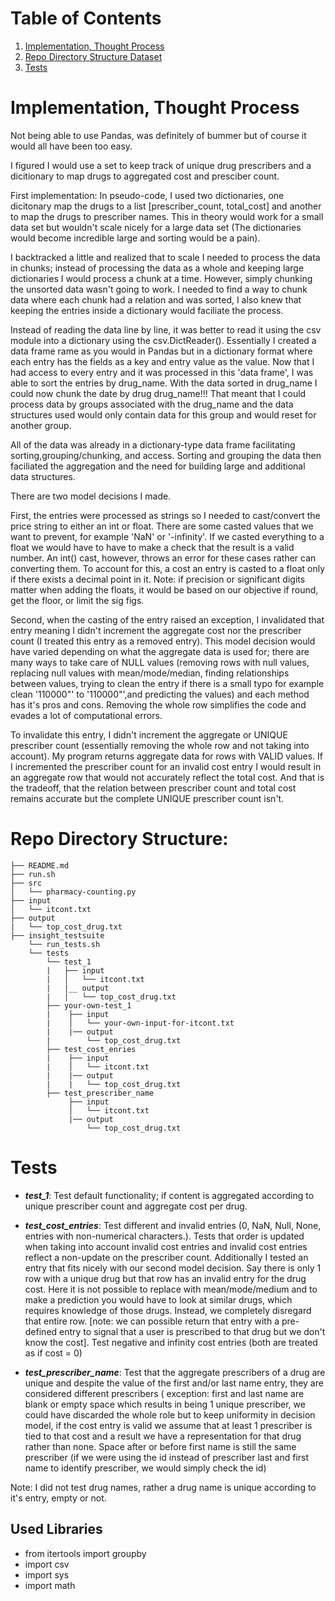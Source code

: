 # Table of Contents
1. [Implementation, Thought Process](README.md#implementation-thought-process)
2. [Repo Directory Structure Dataset](README.md#repo-directory-structure)
3. [Tests](README.md#tests)


# Implementation, Thought Process

Not being able to use Pandas, was definitely of bummer but of course it would all have been too easy.

I figured I would use a set to keep track of unique drug prescribers and a dicitionary to map drugs to aggregated cost and presciber count. 

First implementation: 
In pseudo-code, I used two dictionaries, one dicitonary map the drugs to a list 
[prescriber_count, total_cost] and another to map the drugs to prescriber names. This in theory would work
for a small data set but wouldn't scale nicely for a large data set (The dictionaries would become incredible large and sorting would be a pain).

I backtracked a little and realized that to scale I needed to process the data in chunks; instead of processing the data as a whole and keeping large dictionaries I would process a chunk at a time. However, simply chunking the unsorted data wasn't going to work. I needed to find a way to chunk data where each chunk had a relation and was sorted, I also knew that keeping the entries inside a dictionary would faciliate the process.

Instead of reading the data line by line, it was better to read it using the csv module into a dictionary using the csv.DictReader(). Essentially I created a data frame rame as you would in Pandas
but in a dictionary format where each entry has the fields as a key and entry value as the value. Now that I had access to every entry and it was processed in this 'data frame', I was able to sort the entries by drug_name. With the data sorted in drug_name I could now chunk the date by drug drug_name!!!
That meant that I could process data by groups associated with the drug_name and the data structures used would only contain data for this group and would reset for another group.

All of the data was already in a dictionary-type data frame facilitating sorting,grouping/chunking, and access. Sorting and grouping the data then faciliated the aggregation and the need for building large and additional data structures.

There are two model decisions I made.

First, the entries were processed as strings so I needed to cast/convert the price string to either an int or float. There are some casted values that we want to prevent, for example 'NaN' or '-infinity'. If we casted everything to a float we would have to have to make a check that the result is a valid number. An int() cast, however, throws an error for these cases rather can converting them. To account for this, a cost an entry is casted to a float only if there exists a decimal point in it. Note: if precision or significant digits matter when adding the floats, it would be based on our objective if round, get the floor, or limit the sig figs.

Second, when the casting of the entry raised an exception, I invalidated that entry meaning I didn't increment the aggregate cost nor the prescriber count (I treated this entry as a removed entry). This model decision would have varied depending on what the aggregate data is used for; there are many ways to take care of NULL values (removing rows with null values, replacing null values with mean/mode/median, finding relationships between values, trying to clean the entry if there is a small typo for example clean '110000"' to '110000"',and predicting the values) and each method has it's pros and cons. Removing the whole row simplifies the code and evades a lot of computational errors.

To invalidate this entry, I didn't increment the aggregate or UNIQUE prescriber count (essentially removing the whole row and not taking into account). My program returns aggregate data for rows with VALID values. If I incremented the prescriber count for an invalid cost entry I would result in an aggregate row that would not accurately reflect the total cost. And that is the tradeoff, that the relation between prescriber count and total cost remains accurate but the complete UNIQUE prescriber count isn't. 



# Repo Directory Structure:


    ├── README.md 
    ├── run.sh
    ├── src
    │   └── pharmacy-counting.py
    ├── input
    │   └── itcont.txt
    ├── output
    |   └── top_cost_drug.txt
    ├── insight_testsuite
        └── run_tests.sh
        └── tests
            └── test_1
            |   ├── input
            |   │   └── itcont.txt
            |   |__ output
            |   │   └── top_cost_drug.txt
            ├── your-own-test_1
            |    ├── input
            |    │   └── your-own-input-for-itcont.txt
            |    |── output
            |        └── top_cost_drug.txt
            ├── test_cost_enries
            |    ├── input
            |    │   └── itcont.txt
            |    |── output
            |    |   └── top_cost_drug.txt
            ├── test_prescriber_name
                 ├── input
                 │   └── itcont.txt
                 |── output
                     └── top_cost_drug.txt

# Tests 
* ***test_1***: Test default functionality; if content is aggregated according to unique prescriber count and aggregate cost per drug.

* ***test_cost_entries***: Test different and invalid entries (0, NaN, Null, None, entries with non-numerical characters.). Tests that order is updated when taking into account invalid cost entries and invalid cost entries reflect a non-update on the prescriber count. Additionally I tested an entry that fits nicely with our second model decision. Say there is only 1 row with a unique drug but that row has an invalid entry for the drug cost. Here it is not possible to replace with mean/mode/medium and to make a prediction you would have to look at similar drugs, which requires knowledge of those drugs. Instead, we completely disregard that entire row. [note: we can possible return that entry with a pre-defined entry to signal that a user is prescribed to that drug but we don't know the cost].
Test negative and infinity cost entries (both are treated as if cost = 0) 


* ***test_prescriber_name***: Test that the aggregate prescribers of a drug are unique and despite the value of the first and/or last name entry, they are considered different prescribers ( exception: first and last name are blank or empty space which results in being 1 unique prescriber, we could have discarded the whole role but to keep uniformity in decision model, if the cost entry is valid we assume that at least 1 prescriber is tied to that cost and a result we have a representation for that drug rather than none. Space after or before first name is still the same prescriber (if we were using the id instead of prescriber last and first name to identify prescriber, we would simply check the id)


Note: I did not test drug names, rather a drug name is unique according to it's entry, empty or not.

## Used Libraries
* from itertools import groupby
* import csv
* import sys
* import math








